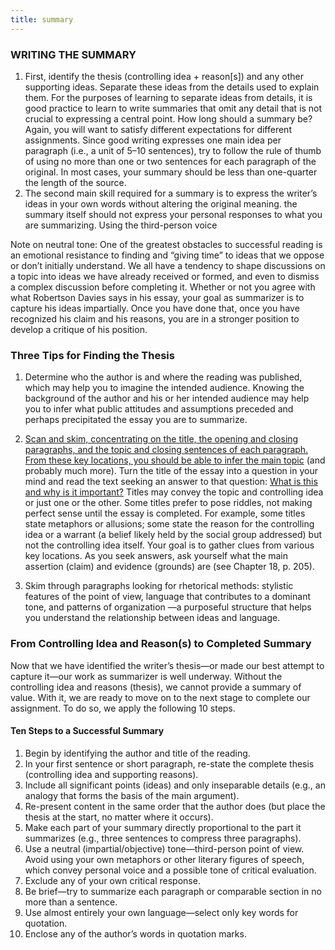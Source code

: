 ```yaml
---
title: summary
---
```


### WRITING THE SUMMARY

1. First, identify the thesis (controlling idea + reason\[s\]) and any other supporting ideas. Separate these ideas from the details used to explain them. For the purposes of learning to separate ideas from details, it is good practice to learn to write summaries that omit any detail that is not crucial to expressing a central point. How long should a summary be? Again, you will want to satisfy different expectations for different assignments. Since good writing expresses one main idea per paragraph (i.e., a unit of 5–10 sentences), try to follow the rule of thumb of using no more than one or two sentences for each paragraph of the original. In most cases, your summary should be less than one-quarter the length of the source. 
2. The second main skill required for a summary is to express the writer’s ideas in your own words without altering the original meaning. the summary itself should not express your personal responses to what you are summarizing. Using the third-person voice
 
Note on neutral tone: One of the greatest obstacles to successful reading is an emotional resistance to finding and “giving time” to ideas that we oppose or don’t initially understand. We all have a tendency to shape discussions on a topic into ideas we have already received or formed, and even to dismiss a complex discussion before completing it. Whether or not you agree with what Robertson Davies says in his essay, your goal as summarizer is to capture his ideas impartially. Once you have done that, once you have recognized his claim and his reasons, you are in a stronger position to develop a critique of his position.

### Three Tips for Finding the Thesis
1.  Determine who the author is and where the reading was published, which may help you to imagine the intended audience. Knowing the background of the author and his or her intended audience may help you to infer what public attitudes and assumptions preceded and perhaps precipitated the essay you are to summarize.
    
2.  <ins>Scan and skim, concentrating on the title, the opening and closing paragraphs, and the topic and closing sentences of each paragraph.</ins> <ins>From these key locations, you should be able to infer the main topic</ins> (and probably much more). Turn the title of the essay into a question in your mind and read the text seeking an answer to that question: <ins>What is this and why is it important?</ins> Titles may convey the topic and controlling idea or just one or the other. Some titles prefer to pose riddles, not making perfect sense until the essay is completed. For example, some titles state metaphors or allusions; some state the reason for the controlling idea or a warrant (a belief likely held by the social group addressed) but not the controlling idea itself. Your goal is to gather clues from various key locations. As you seek answers, ask yourself what the main assertion (claim) and evidence (grounds) are (see Chapter 18, p. 205).  
    
3.  Skim through paragraphs looking for rhetorical methods: stylistic features of the point of view, language that contributes to a dominant tone, and patterns of organization —a purposeful structure that helps you understand the relationship between ideas and language.



### From Controlling Idea and Reason(s) to Completed Summary

Now that we have identified the writer’s thesis—or made our best attempt to capture it—our work as summarizer is well underway. Without the controlling idea and reasons (thesis), we cannot provide a summary of value. With it, we are ready to move on to the next stage to complete our assignment. To do so, we apply the following 10 steps.

#### Ten Steps to a Successful Summary

1.  Begin by identifying the author and title of the reading.
2.  In your first sentence or short paragraph, re-state the complete thesis (controlling idea and supporting reasons).
3.  Include all significant points (ideas) and only inseparable details (e.g., an analogy that forms the basis of the main argument).
4.  Re-present content in the same order that the author does (but place the thesis at the start, no matter where it occurs).
5.  Make each part of your summary directly proportional to the part it summarizes (e.g., three sentences to compress three paragraphs).
6.  Use a neutral (impartial/objective) tone—third-person point of view. Avoid using your own metaphors or other literary figures of speech, which convey personal voice and a possible tone of critical evaluation.
7.  Exclude any of your own critical response.
8.  Be brief—try to summarize each paragraph or comparable section in no more than a sentence.
9.  Use almost entirely your own language—select only key words for quotation.
10.  Enclose any of the author’s words in quotation marks.